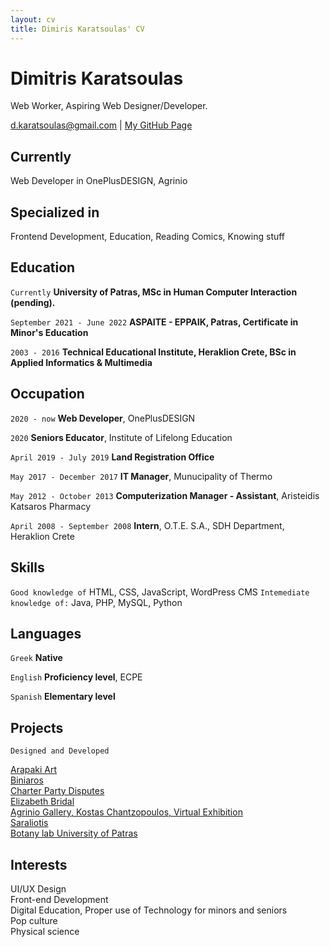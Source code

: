 ```yaml
---
layout: cv
title: Dimiris Karatsoulas' CV
---
```

# Dimitris Karatsoulas
Web Worker, Aspiring Web Designer/Developer.

<div id="webaddress">
<a href="d.karatsoulas@gmail.com">d.karatsoulas@gmail.com</a>
| <a href="https://akimo13.github.io/">My GitHub Page</a>
</div>


## Currently

Web Developer in OnePlusDESIGN, Agrinio

## Specialized in

Frontend Development, Education, Reading Comics, Knowing stuff


## Education

`Currently`
__University of Patras, MSc in Human Computer Interaction (pending).__

`September 2021 - June 2022`
__ASPAITE - EPPAIK, Patras, Certificate in Minor's Education__

`2003 - 2016`
__Technical Educational Institute, Heraklion Crete, BSc in Applied Informatics & Multimedia__


## Occupation

`2020 - now`
__Web Developer__, OnePlusDESIGN

`2020`
__Seniors Educator__, Institute of Lifelong Education

`April 2019 - July 2019`
__Land Registration Office__

`May 2017 - December 2017`
__IT Manager__, Munucipality of Thermo

`May 2012 - October 2013`
__Computerization Manager - Assistant__, Aristeidis Katsaros Pharmacy

`April 2008 - September 2008`
__Intern__, O.T.E. S.A., SDH Department, Heraklion Crete

## Skills
`Good knowledge of` HTML, CSS, JavaScript, WordPress CMS
`Intemediate knowledge of:` Java, PHP, MySQL, Python

## Languages

`Greek`
__Native__

`English`
__Proficiency level__, ECPE

`Spanish`
__Elementary level__

## Projects

`Designed and Developed`

<a href="https://www.arapaki-art.gr/">Arapaki Art</a><br>
<a href="https://www.biniaros.gr/">Biniaros</a><br>
<a href="https://www.charterpartydisputes.com/">Charter Party Disputes</a><br>
<a href="https://www.elizabeth.gr/">Elizabeth Bridal</a><br>
<a href="https://www.oneplusdesign.com/pinakothiki/">Agrinio Gallery, Kostas Chantzopoulos, Virtual Exhibition</a><br>
<a href="https://www.saraliotis.com/">Saraliotis</a><br>
<a href="https://www.botanylab.upatras.gr">Botany lab University of Patras</a><br>


## Interests

  UI/UX Design<br>
  Front-end Development<br>
  Digital Education, Proper use of Technology for minors and seniors<br>
  Pop culture<br>
  Physical science<br>
  
  
  <p></p>
  
  <br>
  <br>
  <br>
  
<!-- ### Footer


Last updated: May 2013 -->


